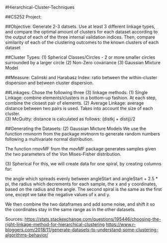 #Hierarchical-Cluster-Techniques

##CS252 Project:

##Objective: 
Generate 2-3 datsets. Use at least 3 different linkage types, and compare the optimal amount of clusters for each dataset according to the output of each of the three internal validation indices. Then, compare similarity of each of the clustering outcomes to the known clusters of each dataset 

##Cluster Types:
(1) Spherical Classes/Circles - 2 or more smaller circles surrounded by a larger circle
(2) Non-Zero covariance
(3) Gaussian Mixture Model

##Measure: 
Calinski and Harabasz Index: ratio between the within-cluster dispersion and between cluster dispersion.

##Linkages:
Chose the following three (3) linkage methods:
(1) Single Linkage: combine elements/clusters in a bottom-up fashion. At each step, combine the closest pair of elements.
(2) Average Linkage: average distance between two pairs is used. Takes into account the size of each cluster.  
(3) McQuitty: distance is calculated as follows: (distkj + distij)/2

##Generating the Datasets:
(2) Gaussian Micture Models
We use the function rmvnorm from the package mvtnorm to generate random numbers following a multivariate normal distribution.

The function rmovMF from the movMF package generates samples given the two parameters of the Von Mises-Fisher distribution. 

(3) Spherical
For this, we will create data for one spiral, by creating columns for:

the angle which spreads evenly between angleStart and angleStart + 2.5 * pi,
the radius which decrements for each sample,
the x and y coordinates, based on the radius and the angle.
The second spiral is the same as the first one, except we take the negative values of x and y.

We then combine the two dataframes and add some noise, and shift it so the coordinates stay in the same range as in the other datasets.

Sources:
https://stats.stackexchange.com/questions/195446/choosing-the-right-linkage-method-for-hierarchical-clustering
https://www.r-bloggers.com/2018/11/generate-datasets-to-understand-some-clustering-algorithms-behavior/

